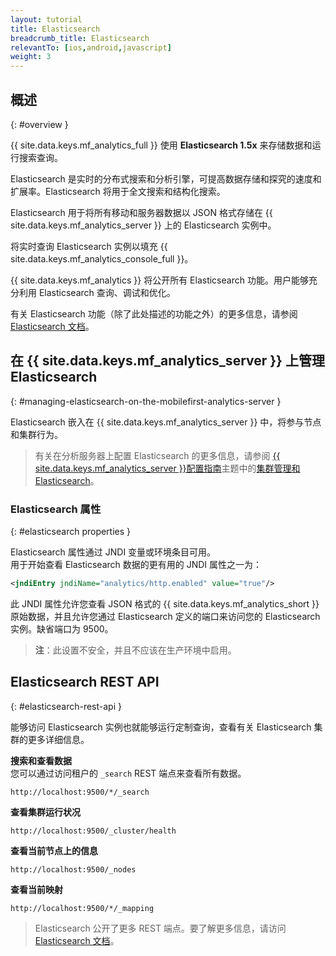 ```yaml
---
layout: tutorial
title: Elasticsearch
breadcrumb_title: Elasticsearch
relevantTo: [ios,android,javascript]
weight: 3
---
```

<!-- NLS_CHARSET=UTF-8 -->
## 概述
{: #overview }

{{ site.data.keys.mf_analytics_full }} 使用 **Elasticsearch 1.5x** 来存储数据和运行搜索查询。  

Elasticsearch 是实时的分布式搜索和分析引擎，可提高数据存储和探究的速度和扩展率。Elasticsearch 将用于全文搜索和结构化搜索。

Elasticsearch 用于将所有移动和服务器数据以 JSON 格式存储在 {{ site.data.keys.mf_analytics_server }} 上的 Elasticsearch 实例中。

将实时查询 Elasticsearch 实例以填充 {{ site.data.keys.mf_analytics_console_full }}。

{{ site.data.keys.mf_analytics }} 将公开所有 Elasticsearch 功能。用户能够充分利用 Elasticsearch 查询、调试和优化。

有关 Elasticsearch 功能（除了此处描述的功能之外）的更多信息，请参阅 [Elasticsearch 文档](https://www.elastic.co/guide/en/elasticsearch/reference/1.5/index.html)。

## 在 {{ site.data.keys.mf_analytics_server }} 上管理 Elasticsearch
{: #managing-elasticsearch-on-the-mobilefirst-analytics-server }

Elasticsearch 嵌入在 {{ site.data.keys.mf_analytics_server }} 中，将参与节点和集群行为。

> 有关在分析服务器上配置 Elasticsearch 的更多信息，请参阅 [{{ site.data.keys.mf_analytics_server }}配置指南](../../installation-configuration/production/analytics/configuration)主题中的[集群管理和 Elasticsearch](../../installation-configuration/production/analytics/configuration#cluster-management-and-elasticsearch)。

### Elasticsearch 属性
{: #elasticsearch properties }

Elasticsearch 属性通过 JNDI 变量或环境条目可用。  
用于开始查看 Elasticsearch 数据的更有用的 JNDI 属性之一为：

```xml
<jndiEntry jndiName="analytics/http.enabled" value="true"/>
```

此 JNDI 属性允许您查看 JSON 格式的 {{ site.data.keys.mf_analytics_short }} 原始数据，并且允许您通过 Elasticsearch 定义的端口来访问您的 Elasticsearch 实例。缺省端口为 9500。

> **注**：此设置不安全，并且不应该在生产环境中启用。

## Elasticsearch REST API
{: #elasticsearch-rest-api }

能够访问 Elasticsearch 实例也就能够运行定制查询，查看有关 Elasticsearch 集群的更多详细信息。

**搜索和查看数据**  
您可以通过访问租户的 `_search` REST 端点来查看所有数据。  

```
http://localhost:9500/*/_search
```

**查看集群运行状况**  

```
http://localhost:9500/_cluster/health
```

**查看当前节点上的信息**  

```
http://localhost:9500/_nodes
```

**查看当前映射**  

```
http://localhost:9500/*/_mapping
```

> Elasticsearch 公开了更多 REST 端点。要了解更多信息，请访问 [Elasticsearch 文档](https://www.elastic.co/guide/en/elasticsearch/reference/1.5/index.html)。
